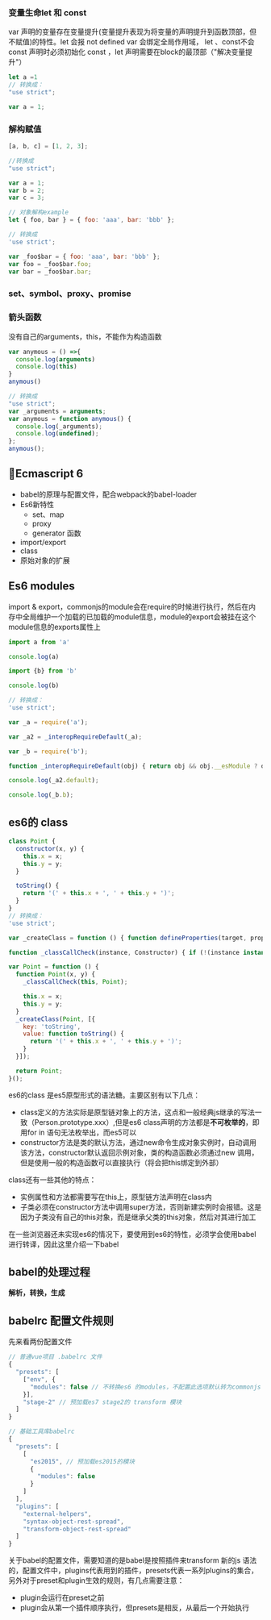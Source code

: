 ### 变量生命let 和 const

var 声明的变量存在变量提升(变量提升表现为将变量的声明提升到函数顶部，但不赋值)的特性。let 会报 not defined
var 会绑定全局作用域， let 、const不会
const 声明时必须初始化
const ，let 声明需要在block的最顶部（"解决变量提升"）

``` js
let a =1 
// 转换成：
"use strict";

var a = 1;

```

### 解构赋值
```js
[a, b, c] = [1, 2, 3];

//转换成
"use strict";

var a = 1;
var b = 2;
var c = 3;

// 对象解构example
let { foo, bar } = { foo: 'aaa', bar: 'bbb' };

// 转换成
'use strict';

var _foo$bar = { foo: 'aaa', bar: 'bbb' };
var foo = _foo$bar.foo;
var bar = _foo$bar.bar;

```

### set、symbol、proxy、promise

### 箭头函数
没有自己的arguments，this，不能作为构造函数

```js
var anymous = () =>{
  console.log(arguments)
  console.log(this)
}
anymous()

// 转换成
"use strict";
var _arguments = arguments;
var anymous = function anymous() {
  console.log(_arguments);
  console.log(undefined);
};
anymous();

```

## Ecmascript 6
+ babel的原理与配置文件，配合webpack的babel-loader
+ Es6新特性
  - set、map
  - proxy
  - generator 函数
+ import/export
+ class
+ 原始对象的扩展


## Es6 modules
import & export，commonjs的module会在require的时候进行执行，然后在内存中全局维护一个加载的已加载的module信息，module的export会被挂在这个module信息的exports属性上
```js
import a from 'a'

console.log(a)

import {b} from 'b'

console.log(b)

// 转换成：
'use strict';

var _a = require('a');

var _a2 = _interopRequireDefault(_a);

var _b = require('b');

function _interopRequireDefault(obj) { return obj && obj.__esModule ? obj : { default: obj }; }

console.log(_a2.default);

console.log(_b.b);

```

## es6的 class

```js
class Point {
  constructor(x, y) {
    this.x = x;
    this.y = y;
  }

  toString() {
    return '(' + this.x + ', ' + this.y + ')';
  }
}
// 转换成：
'use strict';

var _createClass = function () { function defineProperties(target, props) { for (var i = 0; i < props.length; i++) { var descriptor = props[i]; descriptor.enumerable = descriptor.enumerable || false; descriptor.configurable = true; if ("value" in descriptor) descriptor.writable = true; Object.defineProperty(target, descriptor.key, descriptor); } } return function (Constructor, protoProps, staticProps) { if (protoProps) defineProperties(Constructor.prototype, protoProps); if (staticProps) defineProperties(Constructor, staticProps); return Constructor; }; }();

function _classCallCheck(instance, Constructor) { if (!(instance instanceof Constructor)) { throw new TypeError("Cannot call a class as a function"); } }

var Point = function () {
  function Point(x, y) {
    _classCallCheck(this, Point);

    this.x = x;
    this.y = y;
  }
  _createClass(Point, [{
    key: 'toString',
    value: function toString() {
      return '(' + this.x + ', ' + this.y + ')';
    }
  }]);

  return Point;
}();

```

es6的class 是es5原型形式的语法糖。主要区别有以下几点：
+ class定义的方法实际是原型链对象上的方法，这点和一般经典js继承的写法一致（Person.prototype.xxx）,但是es6 class声明的方法都是**不可枚举的**，即用for in 语句无法枚举出，而es5可以
+ constructor方法是类的默认方法，通过new命令生成对象实例时，自动调用该方法，constructor默认返回示例对象，类的构造函数必须通过new 调用，但是使用一般的构造函数可以直接执行（将会把this绑定到外部）
  

class还有一些其他的特点：
+ 实例属性和方法都需要写在this上，原型链方法声明在class内
+ 子类必须在constructor方法中调用super方法，否则新建实例时会报错。这是因为子类没有自己的this对象，而是继承父类的this对象，然后对其进行加工





在一些浏览器还未实现es6的情况下，要使用到es6的特性，必须学会使用babel进行转译，因此这里介绍一下babel

## babel的处理过程

**解析，转换，生成**

## babelrc 配置文件规则
先来看两份配置文件
```javascript
// 普通vue项目 .babelrc 文件
{
  "presets": [
    ["env", {
      "modules": false // 不转换es6 的modules，不配置此选项默认转为commonjs
    }],
    "stage-2" // 预加载es7 stage2的 transform 模块
  ]
}
```

``` javascript
// 基础工具库babelrc
{
  "presets": [
    [
      "es2015", // 预加载es2015的模块
      {
        "modules": false
      }
    ]
  ],
  "plugins": [
    "external-helpers",
    "syntax-object-rest-spread",
    "transform-object-rest-spread"
  ]
}

```

关于babel的配置文件，需要知道的是babel是按照插件来transform 新的js 语法的，配置文件中，plugins代表用到的插件，presets代表一系列plugins的集合，另外对于preset和plugin生效的规则，有几点需要注意：

+ plugin会运行在preset之前
+ plugin会从第一个插件顺序执行，但presets是相反，从最后一个开始执行